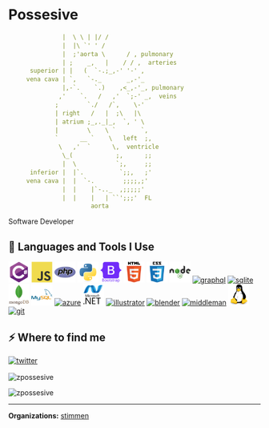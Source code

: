 <h1>Possesive</h1>



```yaml                                                                      
               |  \ \ | |/ /
               |  |\ `' ' /
               |  ;'aorta \      / , pulmonary
               | ;    _,   |    / / ,  arteries
      superior | |   (  `-.;_,-' '-' ,
     vena cava | `,   `-._       _,-'_
               |,-`.    `.)    ,<_,-'_, pulmonary
              ,'    `.   /   ,'  `;-' _,  veins
             ;        `./   /`,    \-'
             | right   /   |  ;\   |\
             | atrium ;_,._|_,  `, ' \
             |        \    \ `       `,
             `      __ `    \   left  ;,
              \   ,'  `      \,  ventricle
               \_(            ;,      ;;
               |  \           `;,     ;;
      inferior |  |`.          `;;,   ;'
     vena cava |  |  `-.        ;;;;,;'
               |  |    |`-.._  ,;;;;;'
               |  |    |   | ``';;;'  FL
                       aorta


```

<p>Software Developer</p>
<h2>🚀 Languages and Tools I Use</h2>
<p>
<a target="_blank" href="https://raw.githubusercontent.com/devicons/devicon/master/icons/csharp/csharp-original.svg" style="display: inline-block;">
  <img src="https://raw.githubusercontent.com/devicons/devicon/master/icons/csharp/csharp-original.svg" alt="csharp" width="42" height="42" />
</a>
<a target="_blank" href="https://raw.githubusercontent.com/devicons/devicon/master/icons/javascript/javascript-original.svg" style="display: inline-block;">
  <img src="https://raw.githubusercontent.com/devicons/devicon/master/icons/javascript/javascript-original.svg" alt="javascript" width="42" height="42" />
</a>
<a target="_blank" href="https://raw.githubusercontent.com/devicons/devicon/master/icons/php/php-original.svg" style="display: inline-block;">
  <img src="https://raw.githubusercontent.com/devicons/devicon/master/icons/php/php-original.svg" alt="php" width="42" height="42" />
</a>
<a target="_blank" href="https://raw.githubusercontent.com/devicons/devicon/master/icons/python/python-original.svg" style="display: inline-block;">
  <img src="https://raw.githubusercontent.com/devicons/devicon/master/icons/python/python-original.svg" alt="python" width="42" height="42" />
</a>
<a target="_blank" href="https://raw.githubusercontent.com/devicons/devicon/master/icons/bootstrap/bootstrap-plain-wordmark.svg" style="display: inline-block;">
  <img src="https://raw.githubusercontent.com/devicons/devicon/master/icons/bootstrap/bootstrap-plain-wordmark.svg" alt="bootstrap" width="42" height="42" />
</a>
<a target="_blank" href="https://raw.githubusercontent.com/devicons/devicon/master/icons/html5/html5-original-wordmark.svg" style="display: inline-block;">
  <img src="https://raw.githubusercontent.com/devicons/devicon/master/icons/html5/html5-original-wordmark.svg" alt="html5" width="42" height="42" />
</a>
<a target="_blank" href="https://raw.githubusercontent.com/devicons/devicon/master/icons/css3/css3-original-wordmark.svg" style="display: inline-block;">
  <img src="https://raw.githubusercontent.com/devicons/devicon/master/icons/css3/css3-original-wordmark.svg" alt="css3" width="42" height="42" />
</a>
<a target="_blank" href="https://raw.githubusercontent.com/devicons/devicon/master/icons/nodejs/nodejs-original-wordmark.svg" style="display: inline-block;">
  <img src="https://raw.githubusercontent.com/devicons/devicon/master/icons/nodejs/nodejs-original-wordmark.svg" alt="nodejs" width="42" height="42" />
</a>
<a target="_blank" href="https://www.vectorlogo.zone/logos/graphql/graphql-icon.svg" style="display: inline-block;">
  <img src="https://www.vectorlogo.zone/logos/graphql/graphql-icon.svg" alt="graphql" width="42" height="42" />
</a>
<a target="_blank" href="https://www.vectorlogo.zone/logos/sqlite/sqlite-icon.svg" style="display: inline-block;">
  <img src="https://www.vectorlogo.zone/logos/sqlite/sqlite-icon.svg" alt="sqlite" width="42" height="42" />
</a>
<a target="_blank" href="https://raw.githubusercontent.com/devicons/devicon/master/icons/mongodb/mongodb-original-wordmark.svg" style="display: inline-block;">
  <img src="https://raw.githubusercontent.com/devicons/devicon/master/icons/mongodb/mongodb-original-wordmark.svg" alt="mongodb" width="42" height="42" />
</a>
<a target="_blank" href="https://raw.githubusercontent.com/devicons/devicon/master/icons/mysql/mysql-original-wordmark.svg" style="display: inline-block;">
  <img src="https://raw.githubusercontent.com/devicons/devicon/master/icons/mysql/mysql-original-wordmark.svg" alt="mysql" width="42" height="42" />
</a>
<a target="_blank" href="https://www.vectorlogo.zone/logos/microsoft_azure/microsoft_azure-icon.svg" style="display: inline-block;">
  <img src="https://www.vectorlogo.zone/logos/microsoft_azure/microsoft_azure-icon.svg" alt="azure" width="42" height="42" />
</a>
<a target="_blank" href="https://raw.githubusercontent.com/devicons/devicon/master/icons/dot-net/dot-net-original-wordmark.svg" style="display: inline-block;">
  <img src="https://raw.githubusercontent.com/devicons/devicon/master/icons/dot-net/dot-net-original-wordmark.svg" alt="dotnet" width="42" height="42" />
</a>
<a target="_blank" href="https://www.vectorlogo.zone/logos/adobe_illustrator/adobe_illustrator-icon.svg" style="display: inline-block;">
  <img src="https://www.vectorlogo.zone/logos/adobe_illustrator/adobe_illustrator-icon.svg" alt="illustrator" width="42" height="42" />
</a>
<a target="_blank" href="https://download.blender.org/branding/community/blender_community_badge_white.svg" style="display: inline-block;">
  <img src="https://download.blender.org/branding/community/blender_community_badge_white.svg" alt="blender" width="42" height="42" />
</a>
<a target="_blank" href="https://raw.githubusercontent.com/leungwensen/svg-icon/b84b3f3a3da329b7c1d02346865f8e98beb05413/dist/svg/logos/middleman.svg" style="display: inline-block;">
  <img src="https://raw.githubusercontent.com/leungwensen/svg-icon/b84b3f3a3da329b7c1d02346865f8e98beb05413/dist/svg/logos/middleman.svg" alt="middleman" width="42" height="42" />
</a>
<a target="_blank" href="https://raw.githubusercontent.com/devicons/devicon/master/icons/linux/linux-original.svg" style="display: inline-block;">
  <img src="https://raw.githubusercontent.com/devicons/devicon/master/icons/linux/linux-original.svg" alt="linux" width="42" height="42" />
</a>
<a target="_blank" href="https://www.vectorlogo.zone/logos/git-scm/git-scm-icon.svg" style="display: inline-block;">
  <img src="https://www.vectorlogo.zone/logos/git-scm/git-scm-icon.svg" alt="git" width="42" height="42" />
</a>
</p>
<h2>⚡️ Where to find me</h2>
<p>
<a target="_blank" href="https://twitter.com/rissimherzen" style="display: inline-block;">
  <img src="https://img.shields.io/badge/Twitter-%230f1419?style=for-the-badge&logo=x&logoColor=white&color=%231F2937" alt="twitter" />
</a>
</p>
<p>
  <img align="center" src="https://github-readme-stats.vercel.app/api?username=zpossesive&show_icons=true&locale=en&theme=dark" alt="zpossesive" />
</p>
<p>
  <img src="https://github-readme-stats.vercel.app/api/top-langs?username=zpossesive&show_icons=true&locale=en&layout=compact&theme=dark" alt="zpossesive" />
</p>
<hr />
<p>
  <strong>Organizations:</strong>
  <a href="https://github.com/stimmen" target="_blank">stimmen</a> 
</p>
